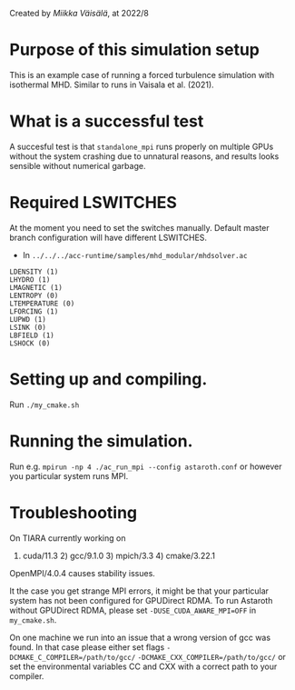 Created by *Miikka Väisälä*, at 2022/8

# Purpose of this simulation setup 

This is an example case of running a forced turbulence simulation with isothermal MHD. 
Similar to runs in Vaisala et al. (2021). 

# What is a successful test

A succesful test is that `standalone_mpi` runs properly on multiple GPUs
without the system crashing due to unnatural reasons, and results looks sensible
without numerical garbage. 

# Required LSWITCHES 

At the moment you need to set the switches manually. Default master branch
configuration will have different LSWITCHES.

* In `../../../acc-runtime/samples/mhd_modular/mhdsolver.ac`

```
LDENSITY (1)
LHYDRO (1)
LMAGNETIC (1)
LENTROPY (0)
LTEMPERATURE (0)
LFORCING (1)
LUPWD (1)
LSINK (0)
LBFIELD (1)
LSHOCK (0)
```

# Setting up and compiling.

Run `./my_cmake.sh`

# Running the simulation. 

Run e.g. `mpirun -np 4 ./ac_run_mpi --config astaroth.conf` or however you particular
system runs MPI. 

# Troubleshooting

On TIARA currently working on 

 1) cuda/11.3      2) gcc/9.1.0      3) mpich/3.3      4) cmake/3.22.1

OpenMPI/4.0.4 causes stability issues. 

It the case you get strange MPI errors, it might be that your particular system
has not been configured for GPUDirect RDMA. To run Astaroth without GPUDirect
RDMA, please set `-DUSE_CUDA_AWARE_MPI=OFF` in `my_cmake.sh`. 

On one machine we run into an issue that a wrong version of gcc was found. In
that case please either set flags `-DCMAKE_C_COMPILER=/path/to/gcc/`
`-DCMAKE_CXX_COMPILER=/path/to/gcc/` or set the environmental variables CC and
CXX with a correct path to your compiler. 
